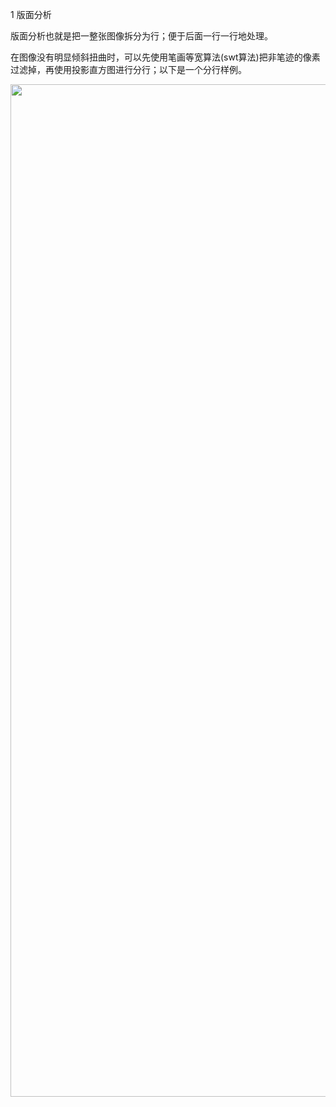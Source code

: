 

1 版面分析

版面分析也就是把一整张图像拆分为行；便于后面一行一行地处理。

在图像没有明显倾斜扭曲时，可以先使用笔画等宽算法(swt算法)把非笔迹的像素过滤掉，再使用投影直方图进行分行；以下是一个分行样例。

<img src="https://pic2.zhimg.com/v2-c5bc27071b2f0fb4366e009e641420f9_b.png" data-rawwidth="1620" data-rawheight="784" class="origin_image zh-lightbox-thumb" width="1620" data-original="https://pic2.zhimg.com/v2-c5bc27071b2f0fb4366e009e641420f9_r.jpg">
